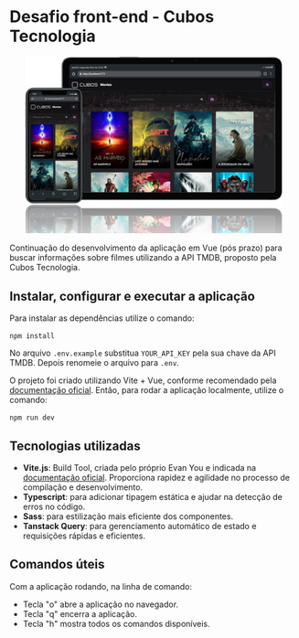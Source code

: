 # Desafio front-end - Cubos Tecnologia

<div align="center"><img src="public/screenshot.png" width="450"/></div>

Continuação do desenvolvimento da aplicação em Vue (pós prazo) para buscar informações sobre filmes utilizando a API TMDB, proposto pela Cubos Tecnologia.

## Instalar, configurar e executar a aplicação

Para instalar as dependências utilize o comando:

```console
npm install
```

No arquivo `.env.example` substitua `YOUR_API_KEY` pela sua chave da API TMDB. Depois renomeie o arquivo para `.env`.

O projeto foi criado utilizando Vite + Vue, conforme recomendado pela [documentação oficial](https://vuejs.org). Então, para rodar a aplicação localmente, utilize o comando:

```console
npm run dev
```

## Tecnologias utilizadas

- **Vite.js**: Build Tool, criada pelo próprio Evan You e indicada na [documentação oficial](https://vuejs.org/guide/quick-start.html#creating-a-vue-application). Proporciona rapidez e agilidade no processo de compilação e desenvolvimento.
- **Typescript**: para adicionar tipagem estática e ajudar na detecção de erros no código.
- **Sass**: para estilização mais eficiente dos componentes.
- **Tanstack Query**: para gerenciamento automático de estado e requisições rápidas e eficientes.

## Comandos úteis

Com a aplicação rodando, na linha de comando:

- Tecla "o" abre a aplicação no navegador.
- Tecla "q" encerra a aplicação.
- Tecla "h" mostra todos os comandos disponíveis.
